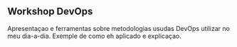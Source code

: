 Workshop DevOps
--------

Apresentaçao e ferramentas sobre metodologias usudas DevOps utilizar no meu dia-a-dia.
Exemple de como eh aplicado e explicaçao.


